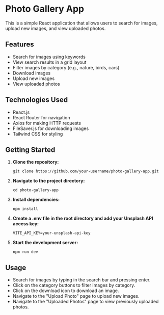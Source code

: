 # Photo Gallery App

This is a simple React application that allows users to search for images, upload new images, and view uploaded photos.

## Features

- Search for images using keywords
- View search results in a grid layout
- Filter images by category (e.g., nature, birds, cars)
- Download images
- Upload new images
- View uploaded photos

## Technologies Used

- React.js
- React Router for navigation
- Axios for making HTTP requests
- FileSaver.js for downloading images
- Tailwind CSS for styling

## Getting Started

1. **Clone the repository:**

   ```
   git clone https://github.com/your-username/photo-gallery-app.git
   ```
2. **Navigate to the project directory:**
    ```
   cd photo-gallery-app
   ```
3. **Install dependencies:**
    ```
    npm install
    ```
4. **Create a .env file in the root directory and add your Unsplash API access key:**
    ```
    VITE_API_KEY=your-unsplash-api-key
    ```
5. **Start the development server:**
    ```
    npm run dev
    ```

## Usage
- Search for images by typing in the search bar and pressing enter.
- Click on the category buttons to filter images by category.
- Click on the download icon to download an image.
- Navigate to the "Upload Photo" page to upload new images.
- Navigate to the "Uploaded Photos" page to view previously uploaded photos.
   
